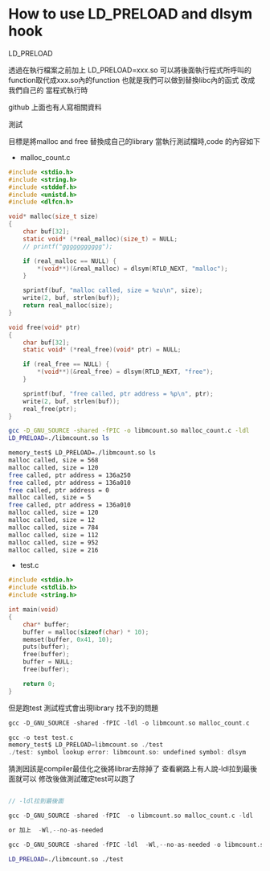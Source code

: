 # How to use LD_PRELOAD and dlsym hook




LD_PRELOAD

透過在執行檔案之前加上 LD_PRELOAD=xxx.so 可以將後面執行程式所呼叫的function取代成xxx.so內的function
也就是我們可以做到替換libc內的函式 改成我們自己的 當程式執行時

github 上面也有人寫相關資料

測試

目標是將malloc and free 替換成自己的library 當執行測試檔時,code 的內容如下

- malloc_count.c


```c
#include <stdio.h>
#include <string.h>
#include <stddef.h>
#include <unistd.h>
#include <dlfcn.h>

void* malloc(size_t size)
{
    char buf[32];
    static void* (*real_malloc)(size_t) = NULL;
    // printf("ggggggggggg");

    if (real_malloc == NULL) {
        *(void**)(&real_malloc) = dlsym(RTLD_NEXT, "malloc");
    }

    sprintf(buf, "malloc called, size = %zu\n", size);
    write(2, buf, strlen(buf));
    return real_malloc(size);
}

void free(void* ptr)
{
    char buf[32];
    static void* (*real_free)(void* ptr) = NULL;

    if (real_free == NULL) {
        *(void**)(&real_free) = dlsym(RTLD_NEXT, "free");
    }

    sprintf(buf, "free called, ptr address = %p\n", ptr);
    write(2, buf, strlen(buf));
    real_free(ptr);
}
```

```sh
gcc -D_GNU_SOURCE -shared -fPIC -o libmcount.so malloc_count.c -ldl
LD_PRELOAD=./libmcount.so ls
```

```sh
memory_test$ LD_PRELOAD=./libmcount.so ls
malloc called, size = 568
malloc called, size = 120
free called, ptr address = 136a250
free called, ptr address = 136a010
free called, ptr address = 0
malloc called, size = 5
free called, ptr address = 136a010
malloc called, size = 120
malloc called, size = 12
malloc called, size = 784
malloc called, size = 112
malloc called, size = 952
malloc called, size = 216
```


- test.c

```c
#include <stdio.h>
#include <stdlib.h>
#include <string.h>

int main(void)
{
    char* buffer;
    buffer = malloc(sizeof(char) * 10);
    memset(buffer, 0x41, 10);
    puts(buffer);
    free(buffer);
    buffer = NULL;
    free(buffer);

	return 0;
}
```

但是跑test 測試程式會出現library 找不到的問題

```c
gcc -D_GNU_SOURCE -shared -fPIC -ldl -o libmcount.so malloc_count.c 
```

```c
gcc -o test test.c
memory_test$ LD_PRELOAD=libmcount.so ./test
./test: symbol lookup error: libmcount.so: undefined symbol: dlsym
```

猜測因該是compiler最佳化之後將librar去除掉了 查看網路上有人說-ldl拉到最後面就可以
修改後做測試確定test可以跑了


```c

// -ldl拉到最後面

gcc -D_GNU_SOURCE -shared -fPIC  -o libmcount.so malloc_count.c -ldl

or 加上  -Wl,--no-as-needed 

gcc -D_GNU_SOURCE -shared -fPIC -ldl  -Wl,--no-as-needed -o libmcount.so malloc_count.c 

```


```sh
LD_PRELOAD=./libmcount.so ./test
```